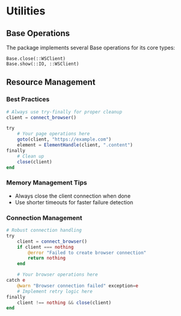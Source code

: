 # Utilities

## Base Operations

The package implements several Base operations for its core types:

```@docs
Base.close(::WSClient)
Base.show(::IO, ::WSClient)
```

## Resource Management

### Best Practices
```julia
# Always use try-finally for proper cleanup
client = connect_browser()

try
    # Your page operations here
    goto(client, "https://example.com")
    element = ElementHandle(client, ".content")
finally
    # Clean up
    close(client)
end
```

### Memory Management Tips
- Always close the client connection when done
- Use shorter timeouts for faster failure detection

### Connection Management
```julia
# Robust connection handling
try
    client = connect_browser()
    if client === nothing
        @error "Failed to create browser connection"
        return nothing
    end

    # Your browser operations here
catch e
    @warn "Browser connection failed" exception=e
    # Implement retry logic here
finally
    client !== nothing && close(client)
end
```
